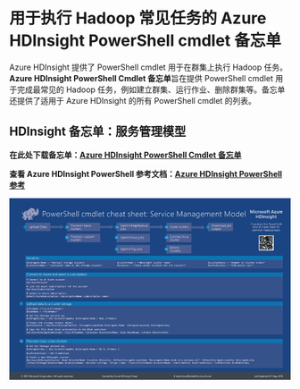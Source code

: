<properties 
	pageTitle="HDInsight Hadoop PowerShell Cmdlet 备忘单 | Azure" 
	description="一个可下载的 HDInsight Hadoop Powershell cmdlet 备忘单，可帮助你在 Azure HDInsight 中执行标准的 Hadoop 任务。"
	services="hdinsight" 
	documentationCenter="" 
	authors="nitinme" 
	manager="paulettm" 
	editor="cgronlun"/>

<tags
	ms.service="hdinsight"
	ms.date="02/25/2016"
	wacn.date="04/26/2016"/>


# 用于执行 Hadoop 常见任务的 Azure HDInsight PowerShell cmdlet 备忘单

Azure HDInsight 提供了 PowerShell cmdlet 用于在群集上执行 Hadoop 任务。**Azure HDInsight PowerShell Cmdlet 备忘单**旨在提供 PowerShell cmdlet 用于完成最常见的 Hadoop 任务，例如建立群集、运行作业、删除群集等。备忘单还提供了适用于 Azure HDInsight 的所有 PowerShell cmdlet 的列表。

## HDInsight 备忘单：服务管理模型

**在此处下载备忘单：[Azure HDInsight PowerShell Cmdlet 备忘单](http://download.microsoft.com/download/B/7/D/B7DBB509-164D-4343-9894-12D1FB053776/HDI_PowerShell_Cmdlet_CheatSheet.pdf)**

**查看 Azure HDInsight PowerShell 参考文档：[Azure HDInsight PowerShell 参考](https://msdn.microsoft.com/zh-cn/library/azure/dn858087.aspx)**

![用于执行 Hadoop 常见任务的 HDInsight PowerShell Cmdlet 备忘单](./media/hdinsight-hadoop-powershell-cmdlet-cheat-sheet/HDI.PowerShell.Cmdlet.CheatSheet.png)


<!---HONumber=71-->